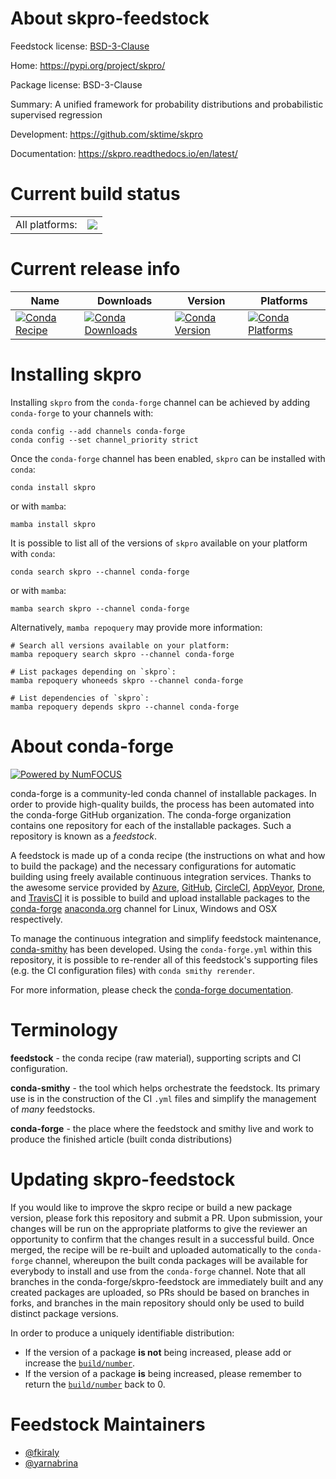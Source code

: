 About skpro-feedstock
=====================

Feedstock license: [BSD-3-Clause](https://github.com/conda-forge/skpro-feedstock/blob/main/LICENSE.txt)

Home: https://pypi.org/project/skpro/

Package license: BSD-3-Clause

Summary: A unified framework for probability distributions and probabilistic supervised regression

Development: https://github.com/sktime/skpro

Documentation: https://skpro.readthedocs.io/en/latest/

Current build status
====================


<table><tr><td>All platforms:</td>
    <td>
      <a href="https://dev.azure.com/conda-forge/feedstock-builds/_build/latest?definitionId=21945&branchName=main">
        <img src="https://dev.azure.com/conda-forge/feedstock-builds/_apis/build/status/skpro-feedstock?branchName=main">
      </a>
    </td>
  </tr>
</table>

Current release info
====================

| Name | Downloads | Version | Platforms |
| --- | --- | --- | --- |
| [![Conda Recipe](https://img.shields.io/badge/recipe-skpro-green.svg)](https://anaconda.org/conda-forge/skpro) | [![Conda Downloads](https://img.shields.io/conda/dn/conda-forge/skpro.svg)](https://anaconda.org/conda-forge/skpro) | [![Conda Version](https://img.shields.io/conda/vn/conda-forge/skpro.svg)](https://anaconda.org/conda-forge/skpro) | [![Conda Platforms](https://img.shields.io/conda/pn/conda-forge/skpro.svg)](https://anaconda.org/conda-forge/skpro) |

Installing skpro
================

Installing `skpro` from the `conda-forge` channel can be achieved by adding `conda-forge` to your channels with:

```
conda config --add channels conda-forge
conda config --set channel_priority strict
```

Once the `conda-forge` channel has been enabled, `skpro` can be installed with `conda`:

```
conda install skpro
```

or with `mamba`:

```
mamba install skpro
```

It is possible to list all of the versions of `skpro` available on your platform with `conda`:

```
conda search skpro --channel conda-forge
```

or with `mamba`:

```
mamba search skpro --channel conda-forge
```

Alternatively, `mamba repoquery` may provide more information:

```
# Search all versions available on your platform:
mamba repoquery search skpro --channel conda-forge

# List packages depending on `skpro`:
mamba repoquery whoneeds skpro --channel conda-forge

# List dependencies of `skpro`:
mamba repoquery depends skpro --channel conda-forge
```


About conda-forge
=================

[![Powered by
NumFOCUS](https://img.shields.io/badge/powered%20by-NumFOCUS-orange.svg?style=flat&colorA=E1523D&colorB=007D8A)](https://numfocus.org)

conda-forge is a community-led conda channel of installable packages.
In order to provide high-quality builds, the process has been automated into the
conda-forge GitHub organization. The conda-forge organization contains one repository
for each of the installable packages. Such a repository is known as a *feedstock*.

A feedstock is made up of a conda recipe (the instructions on what and how to build
the package) and the necessary configurations for automatic building using freely
available continuous integration services. Thanks to the awesome service provided by
[Azure](https://azure.microsoft.com/en-us/services/devops/), [GitHub](https://github.com/),
[CircleCI](https://circleci.com/), [AppVeyor](https://www.appveyor.com/),
[Drone](https://cloud.drone.io/welcome), and [TravisCI](https://travis-ci.com/)
it is possible to build and upload installable packages to the
[conda-forge](https://anaconda.org/conda-forge) [anaconda.org](https://anaconda.org/)
channel for Linux, Windows and OSX respectively.

To manage the continuous integration and simplify feedstock maintenance,
[conda-smithy](https://github.com/conda-forge/conda-smithy) has been developed.
Using the ``conda-forge.yml`` within this repository, it is possible to re-render all of
this feedstock's supporting files (e.g. the CI configuration files) with ``conda smithy rerender``.

For more information, please check the [conda-forge documentation](https://conda-forge.org/docs/).

Terminology
===========

**feedstock** - the conda recipe (raw material), supporting scripts and CI configuration.

**conda-smithy** - the tool which helps orchestrate the feedstock.
                   Its primary use is in the construction of the CI ``.yml`` files
                   and simplify the management of *many* feedstocks.

**conda-forge** - the place where the feedstock and smithy live and work to
                  produce the finished article (built conda distributions)


Updating skpro-feedstock
========================

If you would like to improve the skpro recipe or build a new
package version, please fork this repository and submit a PR. Upon submission,
your changes will be run on the appropriate platforms to give the reviewer an
opportunity to confirm that the changes result in a successful build. Once
merged, the recipe will be re-built and uploaded automatically to the
`conda-forge` channel, whereupon the built conda packages will be available for
everybody to install and use from the `conda-forge` channel.
Note that all branches in the conda-forge/skpro-feedstock are
immediately built and any created packages are uploaded, so PRs should be based
on branches in forks, and branches in the main repository should only be used to
build distinct package versions.

In order to produce a uniquely identifiable distribution:
 * If the version of a package **is not** being increased, please add or increase
   the [``build/number``](https://docs.conda.io/projects/conda-build/en/latest/resources/define-metadata.html#build-number-and-string).
 * If the version of a package **is** being increased, please remember to return
   the [``build/number``](https://docs.conda.io/projects/conda-build/en/latest/resources/define-metadata.html#build-number-and-string)
   back to 0.

Feedstock Maintainers
=====================

* [@fkiraly](https://github.com/fkiraly/)
* [@yarnabrina](https://github.com/yarnabrina/)

